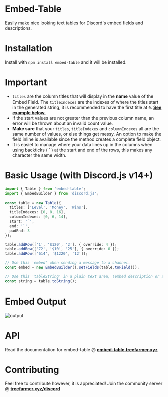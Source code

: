 # Embed-Table

Easily make nice looking text tables for Discord's embed fields and descriptions.

# Installation

Install with `npm install embed-table` and it will be installed.

# Important

- `titles` are the column titles that will display in the **name** value of the Embed Field. The `titleIndexes` are the indexes of where the titles start in the generated string, it is recommended to have the first title at `0`. [**See example below.**](https://www.npmjs.com/package/embed-table#output)
- If the start values are not greater than the previous column name, an error will be thrown about an invalid count value.
- **Make sure** that your `titles`, `titleIndexes` and `columnIndexes` all are the same number of values, or else things get messy. An option to make the field inline is available since the method creates a complete field object. 
- It is easiet to manage where your data lines up in the columns when using backticks ( ` ) at the start and end of the rows, this makes any character the same width. 

# Basic Usage (with Discord.js v14+)
```ts
import { Table } from 'embed-table';
import { EmbedBuilder } from 'discord.js';

const table = new Table({
  titles: ['Level', 'Money', 'Wins'],
  titleIndexes: [0, 8, 16],
  columnIndexes: [0, 6, 14],
  start: '`',
  end: '`',
  padEnd: 3
});

table.addRow(['1', '$120', '2'], { override: 4 });
table.addRow(['72', '$10', '25'], { override: 0 });
table.addRow(['614', '$1220', '12']);

// Use this 'embed' when sending a message to a channel.
const embed = new EmbedBuilder().setFields(table.toField());

// Use this 'tableString' in a plain text area, (embed description or a regular message)
const string = table.toString();
```

# Embed Output
![output](https://i.imgur.com/tQSKSJN.png)

# API
Read the documentation for embed-table @ [**embed-table.treefarmer.xyz**](https://embed-table.treefarmer.xyz/)

# Contributing

Feel free to contribute however, it is appreciated! Join the community server @ [**treefarmer.xyz/discord**](https://treefarmer.xyz/discord)